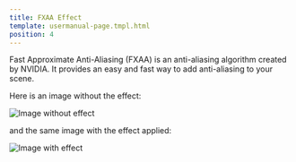 ```yaml
---
title: FXAA Effect
template: usermanual-page.tmpl.html
position: 4
---
```


Fast Approximate Anti-Aliasing (FXAA) is an anti-aliasing algorithm created by NVIDIA. It provides an easy and fast way to add anti-aliasing to your scene.

Here is an image without the effect:

<img alt="Image without effect" src="/images/platform/posteffects/without_effects.png"></img>

and the same image with the effect applied:

<img alt="Image with effect" src="/images/platform/posteffects/with_fxaa.png"></img>

